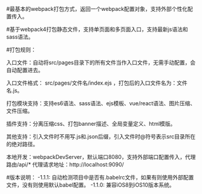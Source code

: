#最基本的webpack打包方式，返回一个webpack配置对象，支持外部个性化配置传入。

#基于webpack4打包静态文件，支持单页面和多页面入口，支持最新js语法和sass语法。

#打包规则：

  入口文件：自动将src/pages目录下的所有文件当作入口文件，无需手动配置，会自动配置进去。<br>
  
  入口文件格式： src/pages/文件名/index.ejs ，打包后的入口文件名为：文件名.js。<br>
  
  打包模块支持：支持es6语法、sass语法、ejs模板、vue/react语法、图片压缩、文件压缩。<br>
  
  插件支持：分离压缩css、打包banner描述、全局变量定义、html模版。<br>
  
  其他支持：引入文件时不用写.js和.json后缀，引入文件时@符号表示src目录所在的绝对路径。<br>
  
本地开发：webpackDevServer，默认端口8080，支持外部端口配置传入，代理路由/api/* 代理请求地址：http://localhost:9090/ <br>

#版本说明：
-1.1.1: 自动检测项目中是否有.babelrc文件，如果有则使用外部配置文件，没有则使用默认babel配置。
-1.1.0: 兼容iOS8到iOS10版本系统。
